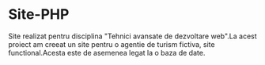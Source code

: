 # Site-PHP
Site realizat pentru disciplina "Tehnici avansate de dezvoltare web".La acest proiect am creeat un site pentru o agentie de turism fictiva, site functional.Acesta este  de asemenea legat la o baza de date.
